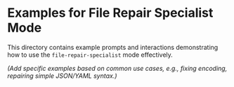 # Examples for File Repair Specialist Mode

This directory contains example prompts and interactions demonstrating how to use the `file-repair-specialist` mode effectively.

*(Add specific examples based on common use cases, e.g., fixing encoding, repairing simple JSON/YAML syntax.)*